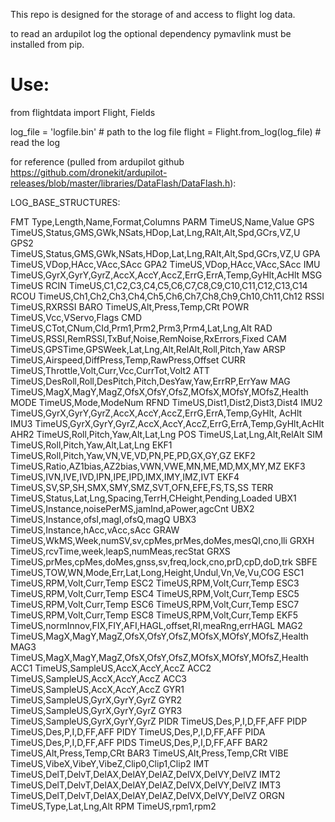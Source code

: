 This repo is designed for the storage of and access to flight log data.

to read an ardupilot log the optional dependency pymavlink must be installed from pip.

# Use:

from flightdata import Flight, Fields

log_file = 'logfile.bin' # path to the log file
flight = Flight.from_log(log_file) # read the log


for reference (pulled from ardupilot github https://github.com/dronekit/ardupilot-releases/blob/master/libraries/DataFlash/DataFlash.h):

LOG_BASE_STRUCTURES:

FMT       Type,Length,Name,Format,Columns
PARM      TimeUS,Name,Value
GPS       TimeUS,Status,GMS,GWk,NSats,HDop,Lat,Lng,RAlt,Alt,Spd,GCrs,VZ,U
GPS2      TimeUS,Status,GMS,GWk,NSats,HDop,Lat,Lng,RAlt,Alt,Spd,GCrs,VZ,U
GPA       TimeUS,VDop,HAcc,VAcc,SAcc
GPA2      TimeUS,VDop,HAcc,VAcc,SAcc
IMU       TimeUS,GyrX,GyrY,GyrZ,AccX,AccY,AccZ,ErrG,ErrA,Temp,GyHlt,AcHlt
MSG       TimeUS
RCIN      TimeUS,C1,C2,C3,C4,C5,C6,C7,C8,C9,C10,C11,C12,C13,C14
RCOU      TimeUS,Ch1,Ch2,Ch3,Ch4,Ch5,Ch6,Ch7,Ch8,Ch9,Ch10,Ch11,Ch12
RSSI      TimeUS,RXRSSI
BARO      TimeUS,Alt,Press,Temp,CRt
POWR      TimeUS,Vcc,VServo,Flags
CMD       TimeUS,CTot,CNum,CId,Prm1,Prm2,Prm3,Prm4,Lat,Lng,Alt
RAD       TimeUS,RSSI,RemRSSI,TxBuf,Noise,RemNoise,RxErrors,Fixed
CAM       TimeUS,GPSTime,GPSWeek,Lat,Lng,Alt,RelAlt,Roll,Pitch,Yaw
ARSP      TimeUS,Airspeed,DiffPress,Temp,RawPress,Offset
CURR      TimeUS,Throttle,Volt,Curr,Vcc,CurrTot,Volt2
ATT       TimeUS,DesRoll,Roll,DesPitch,Pitch,DesYaw,Yaw,ErrRP,ErrYaw
MAG       TimeUS,MagX,MagY,MagZ,OfsX,OfsY,OfsZ,MOfsX,MOfsY,MOfsZ,Health
MODE      TimeUS,Mode,ModeNum
RFND      TimeUS,Dist1,Dist2,Dist3,Dist4
IMU2        TimeUS,GyrX,GyrY,GyrZ,AccX,AccY,AccZ,ErrG,ErrA,Temp,GyHlt, AcHlt 
IMU3        TimeUS,GyrX,GyrY,GyrZ,AccX,AccY,AccZ,ErrG,ErrA,Temp,GyHlt,AcHlt 
AHR2        TimeUS,Roll,Pitch,Yaw,Alt,Lat,Lng 
POS         TimeUS,Lat,Lng,Alt,RelAlt 
SIM         TimeUS,Roll,Pitch,Yaw,Alt,Lat,Lng 
EKF1        TimeUS,Roll,Pitch,Yaw,VN,VE,VD,PN,PE,PD,GX,GY,GZ 
EKF2        TimeUS,Ratio,AZ1bias,AZ2bias,VWN,VWE,MN,ME,MD,MX,MY,MZ 
EKF3        TimeUS,IVN,IVE,IVD,IPN,IPE,IPD,IMX,IMY,IMZ,IVT 
EKF4        TimeUS,SV,SP,SH,SMX,SMY,SMZ,SVT,OFN,EFE,FS,TS,SS 
TERR        TimeUS,Status,Lat,Lng,Spacing,TerrH,CHeight,Pending,Loaded 
UBX1        TimeUS,Instance,noisePerMS,jamInd,aPower,agcCnt 
UBX2        TimeUS,Instance,ofsI,magI,ofsQ,magQ 
UBX3        TimeUS,Instance,hAcc,vAcc,sAcc 
GRAW        TimeUS,WkMS,Week,numSV,sv,cpMes,prMes,doMes,mesQI,cno,lli 
GRXH        TimeUS,rcvTime,week,leapS,numMeas,recStat 
GRXS        TimeUS,prMes,cpMes,doMes,gnss,sv,freq,lock,cno,prD,cpD,doD,trk 
SBFE        TimeUS,TOW,WN,Mode,Err,Lat,Long,Height,Undul,Vn,Ve,Vu,COG 
ESC1        TimeUS,RPM,Volt,Curr,Temp 
ESC2        TimeUS,RPM,Volt,Curr,Temp 
ESC3        TimeUS,RPM,Volt,Curr,Temp 
ESC4        TimeUS,RPM,Volt,Curr,Temp 
ESC5        TimeUS,RPM,Volt,Curr,Temp 
ESC6        TimeUS,RPM,Volt,Curr,Temp 
ESC7        TimeUS,RPM,Volt,Curr,Temp 
ESC8        TimeUS,RPM,Volt,Curr,Temp 
EKF5        TimeUS,normInnov,FIX,FIY,AFI,HAGL,offset,RI,meaRng,errHAGL 
MAG2        TimeUS,MagX,MagY,MagZ,OfsX,OfsY,OfsZ,MOfsX,MOfsY,MOfsZ,Health 
MAG3        TimeUS,MagX,MagY,MagZ,OfsX,OfsY,OfsZ,MOfsX,MOfsY,MOfsZ,Health 
ACC1        TimeUS,SampleUS,AccX,AccY,AccZ 
ACC2        TimeUS,SampleUS,AccX,AccY,AccZ 
ACC3        TimeUS,SampleUS,AccX,AccY,AccZ 
GYR1        TimeUS,SampleUS,GyrX,GyrY,GyrZ 
GYR2        TimeUS,SampleUS,GyrX,GyrY,GyrZ 
GYR3        TimeUS,SampleUS,GyrX,GyrY,GyrZ 
PIDR        TimeUS,Des,P,I,D,FF,AFF 
PIDP        TimeUS,Des,P,I,D,FF,AFF 
PIDY        TimeUS,Des,P,I,D,FF,AFF 
PIDA        TimeUS,Des,P,I,D,FF,AFF 
PIDS        TimeUS,Des,P,I,D,FF,AFF 
BAR2        TimeUS,Alt,Press,Temp,CRt 
BAR3        TimeUS,Alt,Press,Temp,CRt 
VIBE        TimeUS,VibeX,VibeY,VibeZ,Clip0,Clip1,Clip2 
IMT         TimeUS,DelT,DelvT,DelAX,DelAY,DelAZ,DelVX,DelVY,DelVZ 
IMT2        TimeUS,DelT,DelvT,DelAX,DelAY,DelAZ,DelVX,DelVY,DelVZ 
IMT3        TimeUS,DelT,DelvT,DelAX,DelAY,DelAZ,DelVX,DelVY,DelVZ 
ORGN        TimeUS,Type,Lat,Lng,Alt 
RPM         TimeUS,rpm1,rpm2